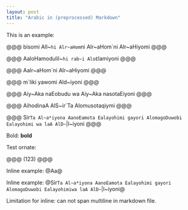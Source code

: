 ```yaml
---
layout: post
title: "Arabic in (preprocessed) Markdown"
---
```


This is an example:

@@@
bisomi All~`hi Alr~aHom`ni Alr~aHom`ni Alr~aHiyomi
@@@

@@@
AaloHamodulil~`hi rab~i AloE`lamiyoni
@@@

@@@
Aalr~aHom`ni Alr~aHiyomi
@@@

@@@
m`liki yawomi Ald~iyoni
@@@


@@@
Aiy~Aka naEobudu wa Aiy~Aka nasotaEiyoni
@@@

@@@
AihodinaA AlS~ir`Ta Alomusotaqiymi
@@@

@@@
Sir`Ta Al~a*iyona AanoEamota Ealayohimi gayori AlomagoDuwobi Ealayohimi
wa laA AlD~`|l~iyoni
@@@

Bold: **bold**

Test ornate:

@@@
(123)
@@@

Inline example: @Aa@

Inline example: @Sir`Ta Al~a*iyona AanoEamota Ealayohimi gayori AlomagoDuwobi Ealayohimiwa laA AlD~`|l~iyoni@

Limitation for inline: can not span multiline in markdown file.